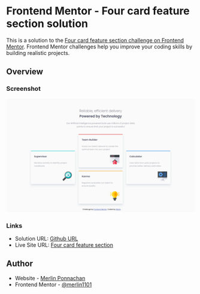 # Frontend Mentor - Four card feature section solution

This is a solution to the [Four card feature section challenge on Frontend Mentor](https://www.frontendmentor.io/challenges/four-card-feature-section-weK1eFYK). Frontend Mentor challenges help you improve your coding skills by building realistic projects. 

## Overview

### Screenshot

![](./Result_screenshot.png)

### Links

- Solution URL: [Github URL](https://github.com/merlin1101/four-card-feature-section)
- Live Site URL: [Four card feature section](https://merlin1101.github.io/four-card-feature-section/)

## Author

- Website - [Merlin Ponnachan](https://github.com/merlin1101/four-card-feature-section)
- Frontend Mentor - [@merlin1101](https://www.frontendmentor.io/profile/merlin1101)
